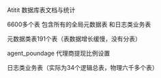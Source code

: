 Atitit 数据库表文档与统计


 

6600多个表  包含所有的全局元数据表 和日志类业务表


元数据类表191个表（表数据增长缓慢，没有分表）

 agent_poundage	代理商提现比例设置
 


日志类业务表（实际为34个逻辑总表，物理六千多个表）

 
